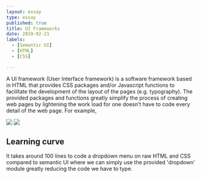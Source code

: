 ```yaml
---
layout: essay
type: essay
published: true
title: UI Frameworks
date: 2019-02-21
labels:
  - [Semantic UI]
  - [HTML]
  - [CSS]

---
```

A UI framework (User Interface framework) is a software framework based in HTML that provides CSS packages and/or Javascript functions to facilitate the development of the layout of the pages (e.g. typography).  The provided packages and functions greatly simplify the process of creating web pages by lightening the work load for one doesn’t have to code every detail of the web page.  For example, 
 
<div class="ui small rounded images">
  <img class="ui image" src="https://ics314f13.files.wordpress.com/2013/08/browserhistory3.png">
  <img class="ui image" src="http://courses.ics.hawaii.edu/ics314s19/morea/ui-frameworks/experience-browser-history-semantic.png">
</div>

## Learning curve   
   It takes around 100 lines to code a dropdown menu on raw HTML and CSS compared to semantic UI where we can simply use the provided 'dropdown' module greatly reducing the code we have to type.  
